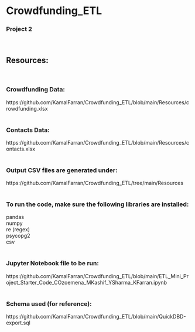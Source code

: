 # Crowdfunding_ETL
<h3>Project 2</h3>
<br>
<h2>Resources:</h2>
<br>
<h3>Crowdfunding Data:</h3>
https://github.com/KamalFarran/Crowdfunding_ETL/blob/main/Resources/crowdfunding.xlsx<br>
<br>
<h3>Contacts Data:</h3>
https://github.com/KamalFarran/Crowdfunding_ETL/blob/main/Resources/contacts.xlsx<br>
<br>
<h3>Output CSV files are generated under:</h3>
https://github.com/KamalFarran/Crowdfunding_ETL/tree/main/Resources<br>
<br>
<h3>To run the code, make sure the following libraries are installed:</h3>
pandas<br>
numpy<br>
re (regex)<br>
psycopg2<br>
csv<br>
<br>
<h3>Jupyter Notebook file to be run:</h3>
https://github.com/KamalFarran/Crowdfunding_ETL/blob/main/ETL_Mini_Project_Starter_Code_COzoemena_MKashif_YSharma_KFarran.ipynb<br>
<br>
<h3>Schema used (for reference):</h3>
https://github.com/KamalFarran/Crowdfunding_ETL/blob/main/QuickDBD-export.sql<br>
